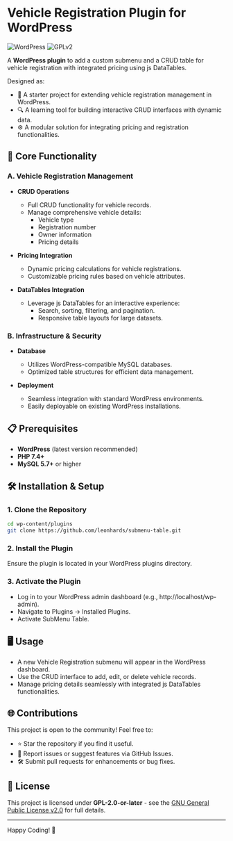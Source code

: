 # Vehicle Registration Plugin for WordPress

![WordPress](https://img.shields.io/badge/WordPress-Plugin%20Ready-blue?logo=wordpress)
![GPLv2](https://img.shields.io/badge/License-GPL%20v2%2B-blue.svg)

A **WordPress plugin** to add a custom submenu and a CRUD table for vehicle registration with integrated pricing using js DataTables.

Designed as:

- 🧩 A starter project for extending vehicle registration management in WordPress.
- 🔍 A learning tool for building interactive CRUD interfaces with dynamic data.
- ⚙️ A modular solution for integrating pricing and registration functionalities.

## 🚀 Core Functionality

### A. Vehicle Registration Management

- **CRUD Operations**
  - Full CRUD functionality for vehicle records.
  - Manage comprehensive vehicle details:
    - Vehicle type
    - Registration number
    - Owner information
    - Pricing details

- **Pricing Integration**
  - Dynamic pricing calculations for vehicle registrations.
  - Customizable pricing rules based on vehicle attributes.

- **DataTables Integration**
  - Leverage js DataTables for an interactive experience:
    - Search, sorting, filtering, and pagination.
    - Responsive table layouts for large datasets.

### B. Infrastructure & Security

- **Database**
  - Utilizes WordPress-compatible MySQL databases.
  - Optimized table structures for efficient data management.

- **Deployment**
  - Seamless integration with standard WordPress environments.
  - Easily deployable on existing WordPress installations.

## 📋 Prerequisites

- **WordPress** (latest version recommended)
- **PHP 7.4+**
- **MySQL 5.7+** or higher

## 🛠️ Installation & Setup

### 1. Clone the Repository

```bash
cd wp-content/plugins
git clone https://github.com/leonhards/submenu-table.git
```

### 2. Install the Plugin

Ensure the plugin is located in your WordPress plugins directory.

### 3. Activate the Plugin

- Log in to your WordPress admin dashboard (e.g., http://localhost/wp-admin).
- Navigate to Plugins → Installed Plugins.
- Activate SubMenu Table.

## 🖥️ Usage

- A new Vehicle Registration submenu will appear in the WordPress dashboard.
- Use the CRUD interface to add, edit, or delete vehicle records.
- Manage pricing details seamlessly with integrated js DataTables functionalities.

## 🌐 Contributions

This project is open to the community! Feel free to:
- ⭐ Star the repository if you find it useful.
- 🐛 Report issues or suggest features via GitHub Issues.
- 🛠️ Submit pull requests for enhancements or bug fixes.

## 📜 License

This project is licensed under **GPL-2.0-or-later** - see the [GNU General Public License v2.0](https://www.gnu.org/licenses/gpl-2.0.html) for full details.

---

Happy Coding! 🚀
